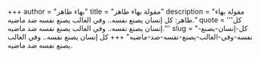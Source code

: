 +++
author = "بهاء طاهر"
title = "مقولة بهاء طاهر"
description = "مقولة بهاء طاهر: كل إنسان يصنع نفسه.. وفي الغالب يصنع نفسه ضد ماضيه."
quote = '''كل إنسان يصنع نفسه.. وفي الغالب يصنع نفسه ضد ماضيه.''' 
slug = "كل-إنسان-يصنع-نفسه-وفي-الغالب-يصنع-نفسه-ضد-ماضيه"
+++
كل إنسان يصنع نفسه.. وفي الغالب يصنع نفسه ضد ماضيه.
